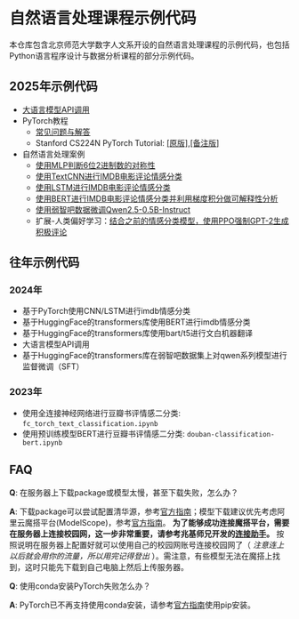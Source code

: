 # 自然语言处理课程示例代码

本仓库包含北京师范大学数字人文系开设的自然语言处理课程的示例代码，也包括Python语言程序设计与数据分析课程的部分示例代码。

## 2025年示例代码

- [大语言模型API调用](llm-api/)
- PyTorch教程
  - [常见问题与解答](torch-memo/)
  - Stanford CS224N PyTorch Tutorial: [[原版]](torch-memo/SP_24_CS224N_PyTorch_Tutorial.ipynb),[[备注版]](notebook/Revised_SP_24_CS224N_PyTorch_Tutorial.ipynb)
- 自然语言处理案例
  - [使用MLP判断6位2进制数的对称性](notebook/detect_symmetry_mlp.ipynb)
  - [使用TextCNN进行IMDB电影评论情感分类](notebook/SP2025_TEXT_CLS_CNN.ipynb)
  - [使用LSTM进行IMDB电影评论情感分类](notebook/SP25_LSTM_huggingface.ipynb)
  - [使用BERT进行IMDB电影评论情感分类并利用梯度积分做可解释性分析](notebook/SP25_imdb_bert_huggingface.ipynb)
  - [使用弱智吧数据微调Qwen2.5-0.5B-Instruct](llm-sft/)
  - 扩展-人类偏好学习：[结合之前的情感分类模型，使用PPO强制GPT-2生成积极评论](https://huggingface.co/docs/trl/v0.1.1/sentiment_tuning)

## 往年示例代码

### 2024年

- 基于PyTorch使用CNN/LSTM进行imdb情感分类
- 基于HuggingFace的transformers库使用BERT进行imdb情感分类
- 基于HuggingFace的transformers库使用bart/t5进行文白机器翻译
- 大语言模型API调用
- 基于HuggingFace的transformers库在弱智吧数据集上对qwen系列模型进行监督微调（SFT）

### 2023年

- 使用全连接神经网络进行豆瓣书评情感二分类: `fc_torch_text_classification.ipynb`
- 使用预训练模型BERT进行豆瓣书评情感二分类: `douban-classification-bert.ipynb`


## FAQ

**Q**: 在服务器上下载package或模型太慢，甚至下载失败，怎么办？

**A**: 下载package可以尝试配置清华源，参考[官方指南](https://mirrors.tuna.tsinghua.edu.cn/help/pypi/)；模型下载建议优先考虑阿里云魔搭平台(ModelScope)，参考[官方指南](https://modelscope.cn/docs/models/download)。 **为了能够成功连接魔搭平台，需要在服务器上连接校园网，这一步非常重要，请参考兆基师兄开发的[连接助手](https://github.com/frederick-wang/bnu-cernet-cli)。** 按照说明在服务器上配置好就可以使用自己的校园网账号连接校园网了（ *注意连上以后就会用你的流量，所以用完记得登出* ）。需注意，有些模型无法在魔搭上找到，这时只能先下载到自己电脑上然后上传服务器。

**Q**: 使用conda安装PyTorch失败怎么办？

**A**: PyTorch已不再支持使用conda安装，请参考[官方指南](https://pytorch.org/get-started/locally/)使用pip安装。